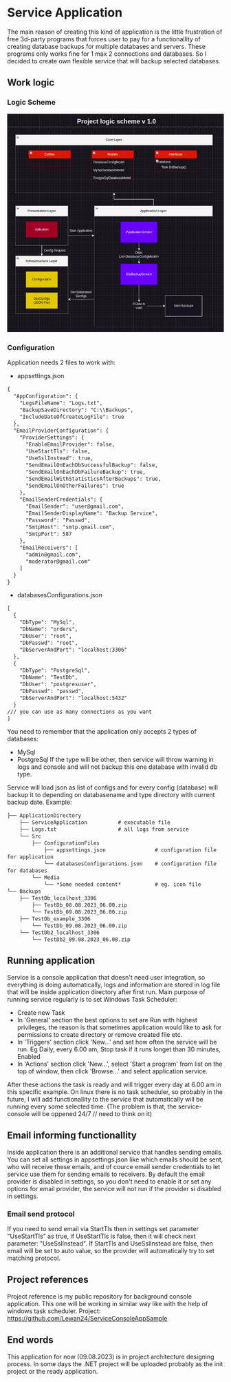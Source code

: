 # Service Application

The main reason of creating this kind of application is the little frustration of free 3d-party programs that forces user to pay for a functionallity of creating database backups for multiple databases and servers. These programs only works fine for 1 max 2 connections and databases.
So I decided to create own flexible service that will backup selected databases.

## Work logic

### Logic Scheme

![Project scheme](https://github.com/Lewan24/DatabasesBackupServiceDotNet/blob/main/ServiceLogicProject_v1.0_Drawio.jpg)

### Configuration

Application needs 2 files to work with:

- appsettings.json
```
{
  "AppConfiguration": {
    "LogsFileName": "Logs.txt",
    "BackupSaveDirectory": "C:\\Backups",
    "IncludeDateOfCreateLogFile": true
  },
  "EmailProviderConfiguration": {
    "ProviderSettings": {
      "EnableEmailProvider": false,
      "UseStartTls": false,
      "UseSslInstead": true,
      "SendEmailOnEachDbSuccessfulBackup": false,
      "SendEmailOnEachDbFailureBackup": true,
      "SendEmailWithStatisticsAfterBackups": true,
      "SendEmailOnOtherFailures": true
    },
    "EmailSenderCredentials": {
      "EmailSender": "user@gmail.com",
      "EmailSenderDisplayName": "Backup Service",
      "Password": "Passwd",
      "SmtpHost": "smtp.gmail.com",
      "SmtpPort": 587
    },
    "EmailReceivers": [
      "admin@gmail.com",
      "moderator@gmail.com"
    ]
  }
}
```
- databasesConfigurations.json
```
[
  {
    "DbType": "MySql",
    "DbName": "orders",
    "DbUser": "root",
    "DbPasswd": "root",
    "DbServerAndPort": "localhost:3306"
  },
  {
    "DbType": "PostgreSql",
    "DbName": "TestDb",
    "DbUser": "postgresuser",
    "DbPasswd": "passwd",
    "DbServerAndPort": "localhost:5432"
  }
/// you can use as many connections as you want
]
```
You need to remember that the application only accepts 2 types of databases:
- MySql
- PostgreSql
If the type will be other, then service will throw warning in logs and console and will not backup this one database with invalid db type.

Service will load json as list of configs and for every config (database) will backup it to depending on databasename and type directory with current backup date. Example:
```
├── ApplicationDirectory
    ├── ServiceApplication          # executable file
    ├── Logs.txt                    # all logs from service
    └── Src
        ├── ConfigurationFiles
            ├── appsettings.json                # configuration file for application
            └── databasesConfigurations.json    # configuration file for databases
        └── Media
            └── *Some needed content*           # eg. icon file
└── Backups
    ├── TestDb_localhost_3306
        ├── TestDb_08.08.2023_06.00.zip
        └── TestDb_09.08.2023_06.00.zip
    ├── TestDb_example_3306
        └── TestDb_09.08.2023_06.00.zip
    └── TestDb2_localhost_3306
        └── TestDb2_09.08.2023_06.00.zip
```

## Running application
Service is a console application that doesn't need user integration, so everything is doing automatically, logs and information are stored in log file that will be inside application directory after first run.
Main purpose of running service regularly is to set Windows Task Scheduler:
- Create new Task
- In 'General' section the best options to set are Run with highest privileges, the reason is that sometimes application would like to ask for permissions to create directory or remove created file etc.
- In 'Triggers' section click 'New...' and set how often the service will be run. Eg Daily, every 6.00 am, Stop task if it runs longet than 30 minutes, Enabled
- In 'Actions' section click 'New...', select 'Start a program' from list on the top of window, then click 'Browse...' and select application service.

After these actions the task is ready and will trigger every day at 6.00 am in this specific example.
On linux there is no task scheduler, so probably in the future, I will add functionallity to the service that automatically will be running every some selected time. (The problem is that, the service-console will be oppened 24/7 // need to think on it)

## Email informing functionallity
Inside application there is an additional service that handles sending emails.
You can set all settings in appsettings.json like which emails should be sent, who will receive these emails, and of cource email sender credentials to let service use them for sending emails to receivers.
By default the email provider is disabled in settings, so you don't need to enable it or set any options for email provider, the service will not run if the provider si disabled in settings.

### Email send protocol
If you need to send email via StartTls then in settings set parameter "UseStartTls" as true, if UseStartTls is false, then it will check next parameter: "UseSslInstead".
If StartTls and UseSslInstead are false, then email will be set to auto value, so the provider will automatically try to set matching protocol.

## Project references
Project reference is my public repository for background console application.
This one will be working in similar way like with the help of windows task scheduler.
Project: https://github.com/Lewan24/ServiceConsoleAppSample

## End words
This application for now (09.08.2023) is in project architecture designing process. In some days the .NET project will be uploaded probably as the init project or the ready application.
